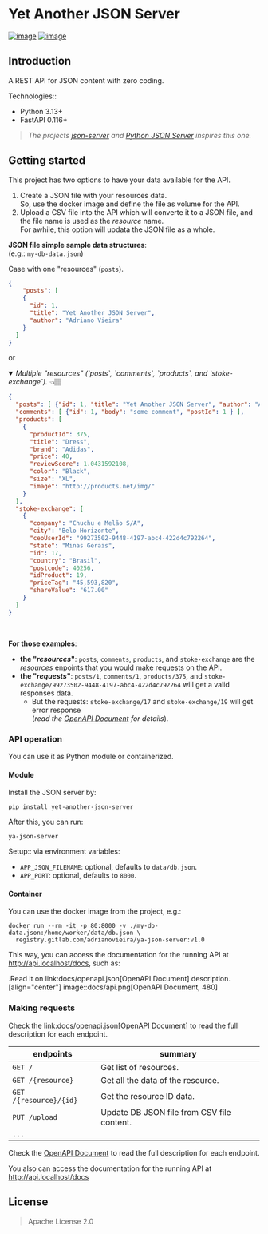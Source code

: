 # Yet Another JSON Server

[![image](https://gitlab.com/adrianovieira/ya-json-server/badges/main/pipeline.svg)](https://gitlab.com/adrianovieira/ya-json-server/-/pipelines)
[![image](https://gitlab.com/adrianovieira/ya-json-server/badges/main/coverage.svg?job=job::tests::api&key_text=coverage)](https://gitlab.com/adrianovieira/ya-json-server/-/jobs/artifacts/main/browse?job=job::tests::api)

## Introduction

A REST API for JSON content with zero coding.

Technologies::

- Python 3.13+
- FastAPI 0.116+

> _The projects [json-server](https://github.com/typicode/json-server) and_
_[Python JSON Server](https://github.com/ganmahmud/python-json-server) inspires this one._

## Getting started

This project has two options to have your data available for the API.  
1. Create a JSON file with your resources data.  
    So, use the docker image and define the file as volume for the API.
2. Upload a CSV file into the API which will converte it to a JSON file, and 
    the file name is used as the _resource_ name.  
  For awhile, this option will updata the JSON file as a whole.

**JSON file simple sample data structures**:  
(e.g.: `my-db-data.json`)  

Case with one "resources" (`posts`).  
```json
{
    "posts": [
    {
      "id": 1,
      "title": "Yet Another JSON Server",
      "author": "Adriano Vieira"
    }
  ]
}
```  
        
or

<details open>
<summary>
<i>Multiple "resources" (`posts`, `comments`, `products`, and `stoke-exchange`).</i>
👈🏽
</summary>

```json
{
  "posts": [ {"id": 1, "title": "Yet Another JSON Server", "author": "Adriano Vieira" } ],
  "comments": [ {"id": 1, "body": "some comment", "postId": 1 } ],
  "products": [
    {
      "productId": 375,
      "title": "Dress",
      "brand": "Adidas",
      "price": 40,
      "reviewScore": 1.0431592108,
      "color": "Black",
      "size": "XL",
      "image": "http://products.net/img/"
    }
  ],
  "stoke-exchange": [
    {
      "company": "Chuchu e Melão S/A",
      "city": "Belo Horizonte",
      "ceoUserId": "99273502-9448-4197-abc4-422d4c792264",
      "state": "Minas Gerais",
      "id": 17,
      "country": "Brasil",
      "postcode": 40256,
      "idProduct": 19,
      "priceTag": "45,593,820",
      "shareValue": "617.00"
    }
  ]
}
```
</details>

<br />

**For those examples**:
- **the "*resources*"**: `posts`, `comments`, `products`, and `stoke-exchange` are the
_resources_ enpoints that you would make requests on the API.
- **the "*requests*"**: `posts/1`, `comments/1`, `products/375`, and
`stoke-exchange/99273502-9448-4197-abc4-422d4c792264` will get a valid responses data.
  - But the requests: `stoke-exchange/17` and `stoke-exchange/19` will get error 
  response   
(_read the [OpenAPI Document](https://gitlab.com/adrianovieira/ya-json-server/-/blob/main/docs/openapi.json) for details_).

### API operation

You can use it as Python module or containerized.

#### Module

Install the JSON server by:

```
pip install yet-another-json-server
```

After this, you can run:

```
ya-json-server
```

Setup::
via environment variables:
- `APP_JSON_FILENAME`: optional, defaults to `data/db.json`.
- `APP_PORT`: optional, defaults to `8000`.

#### Container

You can use the docker image from the project, e.g.:

```shell
docker run --rm -it -p 80:8000 -v ./my-db-data.json:/home/worker/data/db.json \
  registry.gitlab.com/adrianovieira/ya-json-server:v1.0
```

This way, you can access the documentation for the running API at
http://api.localhost/docs, such as:

.Read it on link:docs/openapi.json[OpenAPI Document] description.
[align="center"]
image::docs/api.png[OpenAPI Document, 480]

### Making requests

Check the link:docs/openapi.json[OpenAPI Document] to read the full
description for each endpoint.


| endpoints              | summary                                    |
| ---------------------- | ------------------------------------------ |
| `GET /`                | Get list of resources.                     |
| `GET /{resource}`      | Get all the data of the resource.          |
| `GET /{resource}/{id}` | Get the resource ID data.                  |
| `PUT /upload`          | Update DB JSON file from CSV file content. |
| `...`                  |

Check the
[OpenAPI Document](https://gitlab.com/adrianovieira/ya-json-server/-/blob/main/docs/openapi.json)
to read the full description for each endpoint.

You also can access the documentation for the running API at
http://api.localhost/docs

## License

> Apache License 2.0

